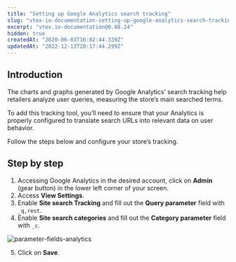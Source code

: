 ```yaml
---
title: "Setting up Google Analytics search tracking"
slug: "vtex-io-documentation-setting-up-google-analytics-search-tracking"
excerpt: "vtex.io-documentation@0.88.24"
hidden: true
createdAt: "2020-06-03T16:02:44.339Z"
updatedAt: "2022-12-13T20:17:44.299Z"
---
```


## Introduction

The charts and graphs generated by Google Analytics’ search tracking help retailers analyze user queries, measuring the store’s main searched terms.

To add this tracking tool, you’ll need to ensure that your Analytics is properly configured to translate search URLs into relevant data on user behavior.

Follow the steps below and configure your store’s tracking.

## Step by step

1. Accessing Google Analytics in the desired account, click on **Admin** (gear button) in the lower left corner of your screen.
2. Access **View Settings**.
3. Enable **Site search Tracking** and fill out the **Query parameter** field with `_q,rest`.
4. Enable **Site search categories** and fill out the **Category parameter** field with `_c`.

![parameter-fields-analytics](https://raw.githubusercontent.com/vtexdocs/dev-portal-content/main/images/vtex-io-documentation-setting-up-google-analytics-search-tracking-0.png)

5. Click on **Save**.
